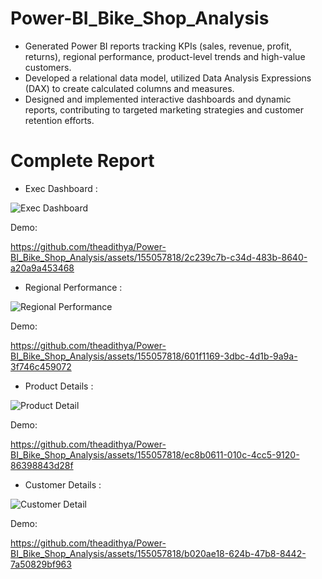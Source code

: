 # Power-BI_Bike_Shop_Analysis

- Generated Power BI reports tracking KPIs (sales, revenue, profit, returns), regional
  performance, product-level trends and high-value customers.
- Developed a relational data model, utilized Data Analysis Expressions (DAX) to
  create calculated columns and measures.
- Designed and implemented interactive dashboards and dynamic reports,
  contributing to targeted marketing strategies and customer retention efforts.

# Complete Report
- Exec Dashboard :

![Exec Dashboard](https://github.com/theadithya/Power-BI_Bike_Shop_Analysis/assets/155057818/31113990-a87d-480b-a4e2-7fd1d0345836)

Demo:

https://github.com/theadithya/Power-BI_Bike_Shop_Analysis/assets/155057818/2c239c7b-c34d-483b-8640-a20a9a453468


- Regional Performance :

![Regional Performance](https://github.com/theadithya/Power-BI_Bike_Shop_Analysis/assets/155057818/3b28a7e8-0e3b-4f51-84eb-bb5516d5aa9f)

Demo:

https://github.com/theadithya/Power-BI_Bike_Shop_Analysis/assets/155057818/601f1169-3dbc-4d1b-9a9a-3f746c459072


- Product Details :

![Product Detail](https://github.com/theadithya/Power-BI_Bike_Shop_Analysis/assets/155057818/dca2bbe1-839e-4eda-9bd8-d7f253b4d06e)

Demo:

https://github.com/theadithya/Power-BI_Bike_Shop_Analysis/assets/155057818/ec8b0611-010c-4cc5-9120-86398843d28f



- Customer Details :

![Customer Detail](https://github.com/theadithya/Power-BI_Bike_Shop_Analysis/assets/155057818/4189ceea-93ed-429a-8fab-12d516796881)

Demo:

https://github.com/theadithya/Power-BI_Bike_Shop_Analysis/assets/155057818/b020ae18-624b-47b8-8442-7a50829bf963



